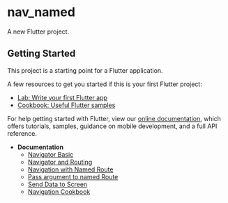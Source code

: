 # nav_named

A new Flutter project.

## Getting Started

This project is a starting point for a Flutter application.

A few resources to get you started if this is your first Flutter project:

- [Lab: Write your first Flutter app](https://flutter.dev/docs/get-started/codelab)
- [Cookbook: Useful Flutter samples](https://flutter.dev/docs/cookbook)

For help getting started with Flutter, view our
[online documentation](https://flutter.dev/docs), which offers tutorials,
samples, guidance on mobile development, and a full API reference.

* **Documentation**
    * [Navigator Basic](https://flutter.dev/docs/cookbook/navigation/navigation-basics)
    * [Navigator and Routing](https://flutter.dev/docs/development/ui/navigation)
    * [Navigation with Named Route](https://flutter.dev/docs/cookbook/navigation/named-routes)
    * [Pass argument to named Route](https://flutter.dev/docs/cookbook/navigation/navigate-with-arguments)
    * [Send Data to Screen](https://flutter.dev/docs/cookbook/navigation/returning-data/)
    * [Navigation Cookbook](https://flutter.dev/docs/cookbook/navigation)